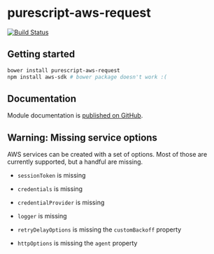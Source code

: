 # purescript-aws-request

[![Build Status](https://app.wercker.com/status/5909b9e96d1080804b17a28f72f87b6b/s/master)](https://app.wercker.com/project/byKey/5909b9e96d1080804b17a28f72f87b6b)

## Getting started

```sh
bower install purescript-aws-request
npm install aws-sdk # bower package doesn't work :(
```

## Documentation

Module documentation is [published on GitHub](https://github.com/purescript-aws-sdk/purescript-aws-request/tree/master/docs).

## Warning: Missing service options

AWS services can be created with a set of options. Most of those are currently supported, but a handful are missing.

- `sessionToken` is missing
- `credentials` is missing
- `credentialProvider` is missing
- `logger` is missing

- `retryDelayOptions` is missing the `customBackoff` property
- `httpOptions` is missing the `agent` property
